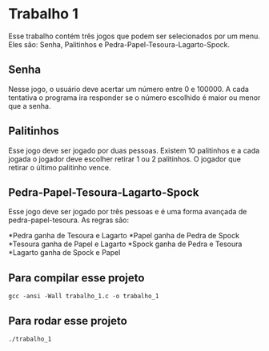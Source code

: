 # Trabalho 1

Esse trabalho contém três jogos que podem ser selecionados por um menu. Eles são: Senha, Palitinhos e Pedra-Papel-Tesoura-Lagarto-Spock.

## Senha

Nesse jogo, o usuário deve acertar um número entre 0 e 100000. A cada tentativa o programa ira responder se o número escolhido é
maior ou menor que a senha.

## Palitinhos

Esse jogo deve ser jogado por duas pessoas. Existem 10 palitinhos e a cada jogada o jogador deve escolher retirar 1 ou 2 palitinhos. O jogador que retirar o último palitinho vence.


## Pedra-Papel-Tesoura-Lagarto-Spock

Esse jogo deve ser jogado por três pessoas e é uma forma avançada de pedra-papel-tesoura. As regras são:

*Pedra ganha de Tesoura e Lagarto
*Papel ganha de Pedra de Spock
*Tesoura ganha de Papel e Lagarto
*Spock ganha de Pedra e Tesoura
*Lagarto ganha de Spock e Papel

## Para compilar esse projeto

```
gcc -ansi -Wall trabalho_1.c -o trabalho_1
```

## Para rodar esse projeto

```
./trabalho_1
```
